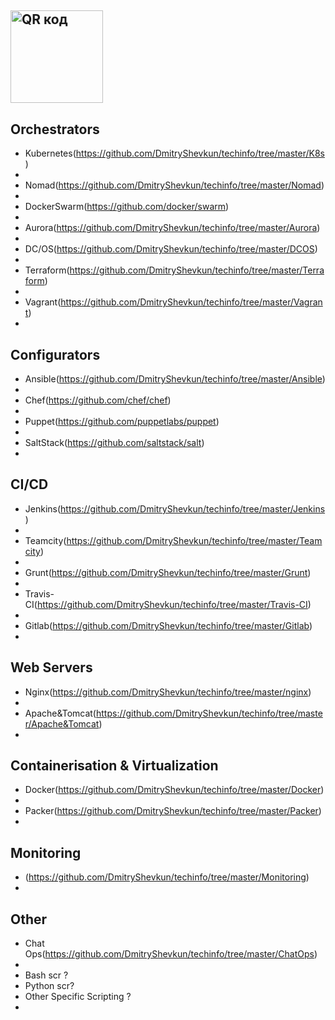 <a href="http://qrcoder.ru" target="_blank"><img src="http://qrcoder.ru/code/?https%3A%2F%2Fgithub.com%2FDmitryShevkun%2Ftechinfo&4&0" width="148" height="148" border="0" title="QR код"></a>
-
Оrchestrators
 -
 - Kubernetes(https://github.com/DmitryShevkun/techinfo/tree/master/K8s)
 -
 - Nomad(https://github.com/DmitryShevkun/techinfo/tree/master/Nomad)
 -
 - DockerSwarm(https://github.com/docker/swarm)
 -
 - Aurora(https://github.com/DmitryShevkun/techinfo/tree/master/Aurora)
 -
 - DC/OS(https://github.com/DmitryShevkun/techinfo/tree/master/DCOS)
 -
 - Terraform(https://github.com/DmitryShevkun/techinfo/tree/master/Terraform)
 -
 - Vagrant(https://github.com/DmitryShevkun/techinfo/tree/master/Vagrant)
 -
Configurators
 -
 - Ansible(https://github.com/DmitryShevkun/techinfo/tree/master/Ansible)
 -
 - Chef(https://github.com/chef/chef)
 -
 - Puppet(https://github.com/puppetlabs/puppet)
 -
 - SaltStack(https://github.com/saltstack/salt)
 -
CI/CD
 -
 - Jenkins(https://github.com/DmitryShevkun/techinfo/tree/master/Jenkins)
 -
 - Teamcity(https://github.com/DmitryShevkun/techinfo/tree/master/Teamcity)
 -
 - Grunt(https://github.com/DmitryShevkun/techinfo/tree/master/Grunt)
 -
 - Travis-CI(https://github.com/DmitryShevkun/techinfo/tree/master/Travis-CI)
 -
 - Gitlab(https://github.com/DmitryShevkun/techinfo/tree/master/Gitlab)
 -
Web Servers
 -
 - Nginx(https://github.com/DmitryShevkun/techinfo/tree/master/nginx)
 - 
 - Apache&Tomcat(https://github.com/DmitryShevkun/techinfo/tree/master/Apache&Tomcat)
 -
Containerisation & Virtualization
 -
 - Docker(https://github.com/DmitryShevkun/techinfo/tree/master/Docker)
 -
 - Packer(https://github.com/DmitryShevkun/techinfo/tree/master/Packer)
 -
Monitoring
 -
 - (https://github.com/DmitryShevkun/techinfo/tree/master/Monitoring)
 -
Other
 - 
 - Chat Ops(https://github.com/DmitryShevkun/techinfo/tree/master/ChatOps)
 -
 - Bash scr ?
 - Python scr?
 - Other Specific Scripting ?
 -
